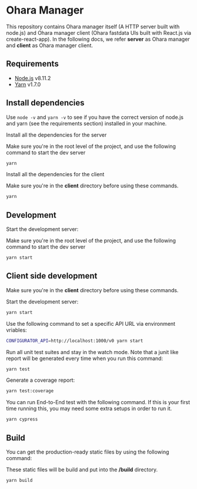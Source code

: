 # Ohara Manager

This repository contains Ohara manager itself (A HTTP server built with node.js) and Ohara manager client (Ohara fastdata UIs built with React.js via create-react-app). In the following docs, we refer **server** as Ohara manager and **client** as Ohara manager client.

## Requirements

- [Node.js](https://nodejs.org/en/) v8.11.2
- [Yarn](https://yarnpkg.com/lang/en/) v1.7.0

## Install dependencies

Use `node -v` and `yarn -v` to see if you have the correct version of node.js and yarn (see the requirements section) installed in your machine.

Install all the dependencies for the server

Make sure you're in the root level of the project, and use the following command to start the dev server

```sh
yarn
```

Install all the dependencies for the client

Make sure you're in the **client** directory before using these commands.

```sh
yarn
```

## Development

Start the development server:

Make sure you're in the root level of the project, and use the following command to start the dev server

```sh
yarn start
```

## Client side development

Make sure you're in the **client** directory before using these commands.

Start the development server:

```sh
yarn start
```

Use the following command to set a specific API URL via environment vriables:

```sh
CONFIGURATOR_API=http://localhost:1000/v0 yarn start
```

Run all unit test suites and stay in the watch mode. Note that a junit like report will be generated every time when you run this command:

```sh
yarn test
```

Generate a coverage report:

```sh
yarn test:coverage
```

You can run End-to-End test with the following command. If this is your first time running this, you may need some extra setups in order to run it.

```sh
yarn cypress
```

## Build

You can get the production-ready static files by using the following command:

These static files will be build and put into the **/build** directory.

```sh
yarn build
```
